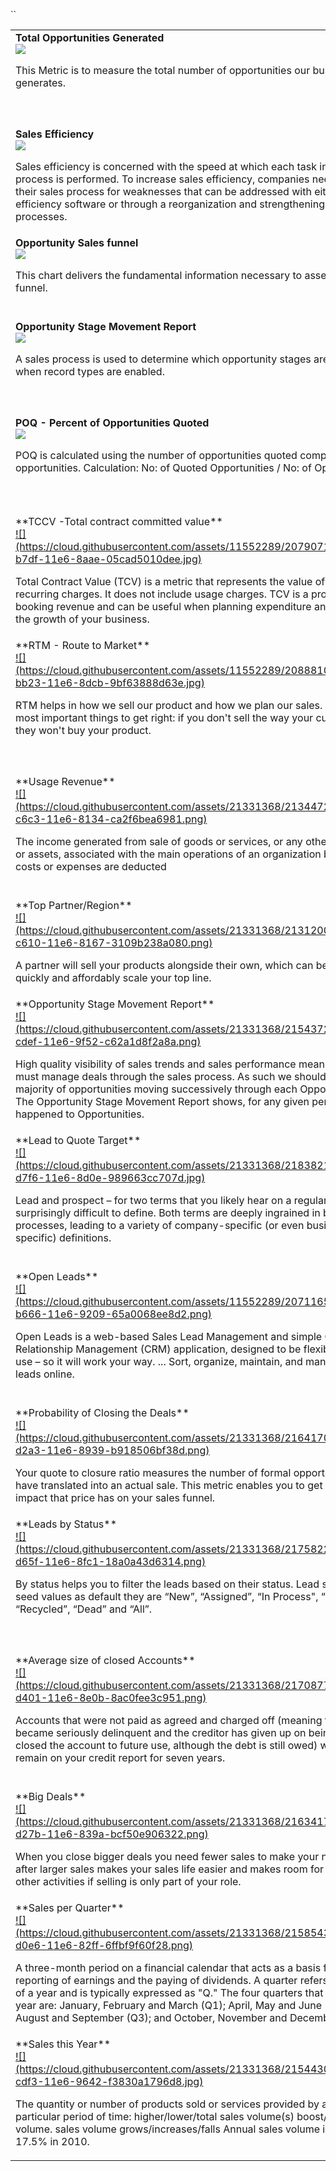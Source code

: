 ``<table>
		<tbody>
				<tr valign="top">
						<td width="33%">**Total Opportunities Generated**<br>
								<a href="https://github.com/intelligaia/catalog-KPIs/issues/1">![](https://cloud.githubusercontent.com/assets/11552289/20712550/7d018106-b66a-11e6-9674-3f3c9bd43373.png)</a>
					  		<p>This Metric is to measure the total number of opportunities our business generates.</p>
						</td>
						<td width="33%">**Sales Ratio**<br>
								<a href="https://github.com/intelligaia/catalog-KPIs/issues/2">![](https://cloud.githubusercontent.com/assets/11552289/20713540/b02ad114-b66e-11e6-906b-3f3ab1604959.png)</a>
					  		<p>Price–sales ratio, P/S ratio, or PSR, is a valuation metric for stocks. It is calculated by dividing the company's market cap by the revenue in the most recent year; or, equivalently, divide the per-share stock price by the per-share revenue.</p>
						</td>
						<td width="33%">**Sales Opportunities**<br>
								<a href="https://github.com/intelligaia/catalog-KPIs/issues/3">![](https://cloud.githubusercontent.com/assets/11552289/20712077/a3f37992-b668-11e6-9bde-b0f0e7123856.png)</a>
					  		<p>A sales opportunity is a contact or an account which has been qualified. This person has entered into your sales cycle and is committed to working with you. You have already contacted, called or met him and know their needs or requirements.</p>
						</td>
				</tr>
				<tr valign="top">
						<td width="33%">**Sales Efficiency**<br>
								<a href="https://github.com/intelligaia/catalog-KPIs/issues/4">![](https://cloud.githubusercontent.com/assets/11552289/20714796/2f9d36ea-b673-11e6-9795-5a6ddd7c24b9.png)</a>
					  		<p>Sales efficiency is concerned with the speed at which each task in the sales process is performed. To increase sales efficiency, companies need to examine their sales process for weaknesses that can be addressed with either sales efficiency software or through a reorganization and strengthening of existing processes.</p>
						</td>
						<td width="33%">**Closed Won Opportunities**<br>
								<a href="https://github.com/intelligaia/catalog-KPIs/issues/5">![](https://cloud.githubusercontent.com/assets/11552289/20714304/977bb3f6-b671-11e6-9953-b0b3ca3ff934.jpg)</a>
					  		<p>The Closed Won Opportunities by Month chart is the most basic graph and the most essential. But the trick here – as with many of the charts – is to create the chart as a stacked bar chart and the underlying report as a Matrix report.</p>
						</td>
						<td width="33%">**Opportunities by Stage**<br>
								<a href="https://github.com/intelligaia/catalog-KPIs/issues/6">![](https://cloud.githubusercontent.com/assets/11552289/20711987/5295c06e-b668-11e6-8ea7-0a5721c00a2c.png)</a>
					  		<p>Stacking the chart by Stage gives high-quality visibility of the overall health of the application.</p>
						</td>
				</tr>
				<tr valign="top">
						<td width="33%">**Opportunity Sales funnel**<br>
								<a href="https://github.com/intelligaia/catalog-KPIs/issues/7">![](https://cloud.githubusercontent.com/assets/21331368/20885447/d326b942-bb16-11e6-98fa-40f98f1f3b2e.jpg)</a>
					  		<p>This chart delivers the fundamental information necessary to assess the sales funnel.</p>
						</td>
						 <td width="33%">**Open Opportunities by Created Date**<br>
								<a href="https://github.com/intelligaia/catalog-KPIs/issues/8">![](https://cloud.githubusercontent.com/assets/11552289/20711784/6808ef76-b667-11e6-80a6-f17ad6a0633d.png)</a>
					  		<p>A sales process is used to determine which opportunity stages are selectable when record types are enabled. A sales process is not required if record types are not enabled. See Record Types for more information.</p>
						</td>
						<td width="33%">**Future Sales Performance**<br>
								<a href="https://github.com/intelligaia/catalog-KPIs/issues/9">![](https://cloud.githubusercontent.com/assets/21331368/20885225/aa1b7dd6-bb15-11e6-9d86-d7fdb361d391.png)</a>
					  		<p>Future Sales Performance is an important factor to keep in consideration for any Business and to know this in advance we might need to keep in mind the size and quality of sales pipeline.</p>
						</td>
				</tr>
                <tr valign="top">
						<td width="33%">**Opportunity Stage Movement Report**<br>
								<a href="https://github.com/intelligaia/catalog-KPIs/issues/10">![](https://cloud.githubusercontent.com/assets/11552289/20708822/c2c5c854-b657-11e6-843c-0b27321b55a3.png)</a>
					  		<p>A sales process is used to determine which opportunity stages are selectable when record types are enabled.</p>
						</td>
						 <td width="33%">**Opportunity Conversion Ratio**<br>
								<a href="https://github.com/intelligaia/catalog-KPIs/issues/11">![](https://cloud.githubusercontent.com/assets/11552289/20708894/21f3966c-b658-11e6-85b2-dfcc0660c8f2.png)</a>
					  		<p>A conversion is any action that you define. It could be a purchase, an old fashioned phone call, contact form submission, newsletter signup, social share, a specified length of time a visitor spends on a web page, playing a video, a download, etc.</p>
						</td>
						<td width="33%">**Top Five Leads and Prospects by Open Opportunities**<br>
								<a href="https://github.com/intelligaia/catalog-KPIs/issues/12">![](https://cloud.githubusercontent.com/assets/21331368/20885043/b4b51f78-bb14-11e6-8a30-be8acc1ea620.png)</a>
					  		<p>The Top Lead and Prospects matrix lists those Accounts with the highest value of Open Opportunities. It’s a significant help to managers in prioritizing their time.</p>
						</td>
				</tr>
                <tr valign="top">
						<td width="33%">**POQ - Percent of Opportunities Quoted**<br>
								<a href="https://github.com/intelligaia/catalog-KPIs/issues/13">![](https://cloud.githubusercontent.com/assets/21331368/20884691/c4c1f244-bb12-11e6-82e2-e07313954fcf.png)</a>
					  		<p>POQ is calculated using the number of opportunities quoted compared to total opportunities.
Calculation:
No: of Quoted Opportunities / No: of Opportunities</p>
						</td>
						 <td width="33%">**Opportunity PipeLine**<br>
								<a href="https://github.com/intelligaia/catalog-KPIs/issues/14">![](https://cloud.githubusercontent.com/assets/11552289/20711853/af1e893e-b667-11e6-80d5-15286da01174.png)</a>
					  		<p>The sales pipeline is a systematic and visual approach to selling a product or service.
</p>
						</td>
						<td width="33%">**Open Opportunities**<br>
								<a href="https://github.com/intelligaia/catalog-KPIs/issues/15">![](https://cloud.githubusercontent.com/assets/11552289/20712097/b84370be-b668-11e6-9d1c-74340b80ab65.png)</a>
					  		<p>Total Value is the sum of all opportunities (excluding milestone percentages). This shows your pipeline’s maximum income.</p>
						</td>
				</tr>
                <tr valign="top">
						<td width="33%">**TCCV -Total contract committed value**<br>
								<a href="https://github.com/intelligaia/catalog-KPIs/issues/16">![](https://cloud.githubusercontent.com/assets/11552289/20790710/99bf181e-b7df-11e6-8aae-05cad5010dee.jpg)</a>
					  		<p>Total Contract Value (TCV) is a metric that represents the value of one-time and recurring charges. It does not include usage charges. TCV is a projection of your booking revenue and can be useful when planning expenditure and managing the growth of your business.</p>
						</td>
						 <td width="33%">**A-TCCV - Annual Total contract committed value**<br>
								<a href="https://github.com/intelligaia/catalog-KPIs/issues/17">![](https://cloud.githubusercontent.com/assets/11552289/20792303/104fd0a2-b7e7-11e6-9ea8-710ea7206b71.png)</a>
					  		<p>Another important annualized metric to keep track of is the Annual Contract Value, or ACV.
This is an annualized metric to keep track of is the Annual Contract Value, or ACV. ACV measures the value of the contract over a 12-month period.</p>
						</td>
						<td width="33%">**Recurring Revenue**<br>
								<a href="https://github.com/intelligaia/catalog-KPIs/issues/18">![](https://cloud.githubusercontent.com/assets/11552289/20793250/259a9302-b7ec-11e6-9a2e-b912aa13f6f4.png)</a>
					  		<p>Recurring revenue is the portion of a company's revenue that is highly likely to continue in the future. This is revenue that is predictable, stable and can be counted on in the future with a high degree of certainty.</p>
						</td>
				</tr>
                <tr valign="top">
						<td width="33%">**RTM - Route to Market**<br>
								<a href="https://github.com/intelligaia/catalog-KPIs/issues/19">![](https://cloud.githubusercontent.com/assets/11552289/20888102/6b42b148-bb23-11e6-8dcb-9bf63888d63e.jpg)</a>
					  		<p>RTM helps in how we sell our product and how we plan our sales. It's one of the most important things to get right: if you don't sell the way your customers want, they won't buy your product.</p>
						</td>
						 <td width="33%">**Recognized Revenue**<br>
								<a href="https://github.com/intelligaia/catalog-KPIs/issues/20">![](https://cloud.githubusercontent.com/assets/21331368/21350395/1b39043e-c6dd-11e6-8661-049d94cdb3d8.jpg)</a>
					  		<p>Revenue recognition is an accounting principle under generally accepted accounting principles (GAAP) that determines the specific conditions under which revenue is recognized or accounted for. Generally, revenue is recognized only when a specific critical event has occurred and the amount of revenue is measurable.</p>
						</td>
						<td width="33%">**Deferred Revenue**<br>
								<a href="https://github.com/intelligaia/catalog-KPIs/issues/21">![](https://cloud.githubusercontent.com/assets/21331368/21345778/7f48eaf4-c6c7-11e6-911f-59561d93ffd4.jpg)</a>
					  		<p>Deferred revenue is not yet revenue. It is an amount that was received by a company in advance of earning it. The amount unearned (and therefore deferred) as of the date of the financial statements should be reported as a liability. The title of the liability account might be Unearned Revenues or Deferred Revenues.</p>
						</td>
				</tr>
                <tr valign="top">
						<td width="33%">**Usage Revenue**<br>
								<a href="https://github.com/intelligaia/catalog-KPIs/issues/22">![](https://cloud.githubusercontent.com/assets/21331368/21344721/27361ebc-c6c3-11e6-8134-ca2f6bea6981.png)</a>
					  		<p>The income generated from sale of goods or services, or any other use of capital or assets, associated with the main operations of an organization before any costs or expenses are deducted</p>
						</td>
						 <td width="33%">**Unbilled Revenue**<br>
								<a href="https://github.com/intelligaia/catalog-KPIs/issues/23">![](https://cloud.githubusercontent.com/assets/21331368/21307379/4035b062-c5fb-11e6-8584-132e4e41b6d3.jpg)</a>
					  		<p>The Unbilled Revenue Accrual process enables you to create accounting entries to accrue revenue for uninvoiced activity. Use this process, for example, to send revenue activity to the general ledger weekly when invoices are created monthly.</p>
						</td>
						<td width="33%">**Churn**<br>
								<a href="https://github.com/intelligaia/catalog-KPIs/issues/24">![](https://cloud.githubusercontent.com/assets/11552289/21138390/e3ac67b0-c153-11e6-9ab6-362369fbaa77.png)</a>
					  		<p>The churn rate, also known as the rate of attrition, is the percentage of subscribers to a service who discontinue their subscriptions to that service within a given time period. For a company to expand its clientele, its growth rate, as measured by the number of new customers, must exceed its churn rate.</p>
						</td>
				</tr>
                <tr valign="top">
						<td width="33%">**Top Partner/Region**<br>
								<a href="https://github.com/intelligaia/catalog-KPIs/issues/25">![](https://cloud.githubusercontent.com/assets/21331368/21312008/14952b12-c610-11e6-8167-3109b238a080.png)</a>
					  		<p>A partner will sell your products alongside their own, which can be a great way to quickly and affordably scale your top line.</p>
						</td>
						 <td width="33%">**Grouping in the chart and legends**<br>
								<a href="https://github.com/intelligaia/catalog-KPIs/issues/26">![](https://cloud.githubusercontent.com/assets/11552289/21347126/5bf29554-c6cd-11e6-97cc-710c14af0aec.png)</a>
					  		<p></p>
						</td>
						<td width="33%">**Opportunities by Close date and Opportunity Stage**<br>
								<a href="https://github.com/intelligaia/catalog-KPIs/issues/27">![](https://cloud.githubusercontent.com/assets/11552289/20711987/5295c06e-b668-11e6-8ea7-0a5721c00a2c.png)</a>
					  		<p>Stacking the chart by Stage gives high-quality visibility of the overall health of the application.</p>
						</td>
				</tr>
                <tr valign="top">
						<td width="33%">**Opportunity Stage Movement Report**<br>
								<a href="https://github.com/intelligaia/catalog-KPIs/issues/28">![](https://cloud.githubusercontent.com/assets/21331368/21543726/08c85782-cdef-11e6-9f52-c62a1d8f2a8a.png)</a>
					  		<p>High quality visibility of sales trends and sales performance means sales people must manage deals through the sales process. As such we should see the majority of opportunities moving successively through each Opportunity Stage. The Opportunity Stage Movement Report shows, for any given period, what has happened to Opportunities.</p>
						</td>
						 <td width="33%">**Total Leads generated**<br>
								<a href="https://github.com/intelligaia/catalog-KPIs/issues/29">![](https://cloud.githubusercontent.com/assets/21331368/21804055/03db9e42-d753-11e6-923d-e99c3aa508cc.jpg)</a>
					  		<p>Lead generation describes the marketing process of stimulating and capturing interest in a product or service for the purpose of developing sales pipeline.</p>
						</td>
						<td width="33%">**Lead Response Time by Month**<br>
								<a href="https://github.com/intelligaia/catalog-KPIs/issues/30">![](https://cloud.githubusercontent.com/assets/21331368/21584986/ce1968c4-d0dc-11e6-8f53-c00e93093145.gif)</a>
					  		<p>The sales metric Lead Response Time is the average time it takes for a sales rep to follow-up with a lead after self-identifying as a lead (submitting a form, downloading an ebook, etc.). This is more meaningful if you calculate the average time it takes to follow-up on a lead segmented by lead source since the warmer a lead is the more important it is to follow-up quickly.</p>
						</td>
				</tr>
                <tr valign="top">
						<td width="33%">**Lead to Quote Target**<br>
								<a href="https://github.com/intelligaia/catalog-KPIs/issues/31">![](https://cloud.githubusercontent.com/assets/21331368/21838213/bf6ac608-d7f6-11e6-8d0e-989663cc707d.jpg)</a>
					  		<p>Lead and prospect – for two terms that you likely hear on a regular basis, they’re surprisingly difficult to define. Both terms are deeply ingrained in business processes, leading to a variety of company-specific (or even business-unit-specific) definitions.</p>
						</td>
						 <td width="33%">**Leads Conversion Rate**<br>
								<a href="https://github.com/intelligaia/catalog-KPIs/issues/32">![](https://cloud.githubusercontent.com/assets/21331368/21802370/78dec262-d74b-11e6-9b07-0f568bb576e7.png)</a>
					  		<p>A conversion is any action that you define. It could be a purchase, an old fashioned phone call, contact form submission, newsletter signup, social share, a specified length of time a visitor spends on a web page, playing a video, a download, etc.</p>
						</td>
						<td width="33%">**Conversion per Quarter**<br>
								<a href="https://github.com/intelligaia/catalog-KPIs/issues/33">![](https://cloud.githubusercontent.com/assets/21331368/21802096/700a8b54-d74a-11e6-8768-db3e2fcea25c.png)</a>
					  		<p>A conversion is any action that you define. It could be a purchase, an old fashioned phone call, contact form submission, newsletter signup, social share, a specified length of time a visitor spends on a web page, playing a video, a download, etc. Number of conversions done in a single quarter are called Conversion per Quarter.</p>
						</td>
				</tr>
                <tr valign="top">
						<td width="33%">**Open Leads**<br>
								<a href="https://github.com/intelligaia/catalog-KPIs/issues/34">![](https://cloud.githubusercontent.com/assets/11552289/20711651/c6853362-b666-11e6-9209-65a0068ee8d2.png)</a>
					  		<p>Open Leads is a web-based Sales Lead Management and simple Customer Relationship Management (CRM) application, designed to be flexible, yet easy to use – so it will work your way. ... Sort, organize, maintain, and manage your sales leads online.</p>
						</td>
						 <td width="33%">**Shared Deals - Number/ Percentage**<br>
								<a href="https://github.com/intelligaia/catalog-KPIs/issues/35">![](https://cloud.githubusercontent.com/assets/21331368/21801164/8dbdb58a-d746-11e6-89af-ece8df5f1052.png)</a>
					  		<p>Sharing enables record-level access control for all custom objects, as well as many standard objects (such as Account, Contact, Opportunity and Case). Administrators first set an object’s organization-wide default sharing access level, and then grant additional access based on record ownership, the role hierarchy, sharing rules, and manual sharing.</p>
						</td>
						<td width="33%">**Closed Leads (W.I.P.)**<br>
								<a href="https://github.com/intelligaia/catalog-KPIs/issues/36">![](https://cloud.githubusercontent.com/assets/11552289/20714304/977bb3f6-b671-11e6-9953-b0b3ca3ff934.jpg)</a>
					  		<p>In Nutshell, you can close a lead with three statuses: won, lost, or cancelled. Canceling may mean that your team canceled the lead due to requirements that were not met, as opposed to the Company or Person backing out (Losing a lead).</p>
						</td>
				</tr>
                <tr valign="top">
						<td width="33%">**Probability of Closing the Deals**<br>
								<a href="https://github.com/intelligaia/catalog-KPIs/issues/37">![](https://cloud.githubusercontent.com/assets/21331368/21641708/9e1f1542-d2a3-11e6-8939-b918506bf38d.png)</a>
					  		<p>Your quote to closure ratio measures the number of formal opportunity given that have translated into an actual sale. This metric enables you to get a feel for the impact that price has on your sales funnel.</p>
						</td>
						 <td width="33%">**Revenue/ Benefit or wins by type**<br>
								<a href="https://github.com/intelligaia/catalog-KPIs/issues/38">![](https://cloud.githubusercontent.com/assets/21331368/21837561/e54f9cd0-d7f2-11e6-92b2-e9a0ac9c5372.png)</a>
					  		<p>Most of the time you have open - i.e. still in progress. Closed - can be either closed won, or closed lost (so disqualified etc). Then closed won are just your deals that have been set as won (according to the stage set in the opp).</p>
						</td>
						<td width="33%">**Type of product benefits from closed Leads**<br>
								<a href="https://github.com/intelligaia/catalog-KPIs/issues/39">![](https://cloud.githubusercontent.com/assets/11552289/20714304/977bb3f6-b671-11e6-9953-b0b3ca3ff934.jpg)</a>
					  		<p>In Nutshell, you can close a lead with three statuses: won, lost, or cancelled. Canceling may mean that your team canceled the lead due to requirements that were not met, as opposed to the Company or Person backing out (Losing a lead).</p>
						</td>
				</tr>
                <tr valign="top">
						<td width="33%">**Leads by Status**<br>
								<a href="https://github.com/intelligaia/catalog-KPIs/issues/40">![](https://cloud.githubusercontent.com/assets/21331368/21758229/93e1bbf6-d65f-11e6-8fc1-18a0a43d6314.png)</a>
					  		<p>By status helps you to filter the leads based on their status. Lead status has the seed values as default they are “New”, “Assigned”, “In Process", “Converted”, “Recycled”, “Dead” and “All”.</p>
						</td>
						 <td width="33%">**Accounts by Country**<br>
								<a href="https://github.com/intelligaia/catalog-KPIs/issues/41">![](https://cloud.githubusercontent.com/assets/21331368/21806781/5b89bfb2-d761-11e6-8f1a-67331a0c9fef.png)</a>
					  		<p>A sales territory is the customer group or geographical area for which an individual salesperson or a sales team holds responsibility. Territories can be defined on the basis of geography, sales potential, history, or a combination of factors. Companies strive to balance their territories because this can reduce costs and increase sales.</p>
						</td>
						<td width="33%">**Accounts by Type**<br>
								<a href="https://github.com/intelligaia/catalog-KPIs/issues/42">![](https://cloud.githubusercontent.com/assets/21331368/21709246/97fc87d6-d405-11e6-8922-76d2976be259.png)</a>
					  		<p>Common examples of asset accounts are cash on hand, cash in bank, real estate, inventory, prepaid expenses, goodwill, and accounts receivable. Liability accounts represent the different types of economic obligations of an entity, such as accounts payable, bank loans, bonds payable, and accrued expenses.</p>
						</td>
				</tr>
                <tr valign="top">
						<td width="33%">**Average size of closed Accounts**<br>
								<a href="https://github.com/intelligaia/catalog-KPIs/issues/43">![](https://cloud.githubusercontent.com/assets/21331368/21708777/bf199bc8-d401-11e6-8e0b-8ac0fee3c951.png)</a>
					  		<p>Accounts that were not paid as agreed and charged off (meaning the debt became seriously delinquent and the creditor has given up on being paid and has closed the account to future use, although the debt is still owed) will generally remain on your credit report for seven years.</p>
						</td>
						 <td width="33%">**Accounts by Status**<br>
								<a href="https://github.com/intelligaia/catalog-KPIs/issues/44">![](https://cloud.githubusercontent.com/assets/21331368/21637123/8c682a36-d28b-11e6-8f13-26ba71b79dfc.png)</a>
					  		<p>The status of accounts section details whether account payments are or have been made in full and on time. Lenders may view this section to assess credit risk and determine interest rates on new credit applications.</p>
						</td>
						<td width="33%">**Average Value of Quote or Deal**<br>
								<a href="https://github.com/intelligaia/catalog-KPIs/issues/45">![](https://cloud.githubusercontent.com/assets/21331368/21601195/442c2292-d1ad-11e6-9229-936615170e5f.png)</a>
					  		<p>The sales metric Average Deal Value is the average dollar amount spent (in an individual transaction) on your product or service. You could either calculate it based on the value of the overall contract, annual value, monthly value, weekly value or daily value depending on your business model and the length of the average contract.</p>
						</td>
				</tr>
                <tr valign="top">
						<td width="33%">**Big Deals**<br>
								<a href="https://github.com/intelligaia/catalog-KPIs/issues/46">![](https://cloud.githubusercontent.com/assets/21331368/21634178/3266531a-d27b-11e6-839a-bcf50e906322.png)</a>
					  		<p>When you close bigger deals you need fewer sales to make your numbers.Going after larger sales makes your sales life easier and makes room for more selling or other activities if selling is only part of your role.</p>
						</td>
						 <td width="33%">**Deals/Quotes by Status**<br>
								<a href="https://github.com/intelligaia/catalog-KPIs/issues/47">![](https://cloud.githubusercontent.com/assets/21331368/21586990/06689ed2-d0fd-11e6-97f1-5b0140e0ef50.png)</a>
					  		<p>Deal/Quote Status is a great way to track the health of the deals in your PipelineDeals account.</p>
						</td>
						<td width="33%">**Average purchase value**<br>
								<a href="https://github.com/intelligaia/catalog-KPIs/issues/48">![](https://cloud.githubusercontent.com/assets/21331368/21585580/25e1ae0c-d0e9-11e6-938d-33a7ee36049e.png)</a>
					  		<p>The Average Purchase Value KPI measures the average value of each purchase made by your customers and will often compare that to the average number of units per transaction.</p>
						</td>
				</tr>
                <tr valign="top">
						<td width="33%">**Sales per Quarter**<br>
								<a href="https://github.com/intelligaia/catalog-KPIs/issues/49">![](https://cloud.githubusercontent.com/assets/21331368/21585438/1b82f360-d0e6-11e6-82ff-6ffbf9f60f28.png)</a>
					  		<p>A three-month period on a financial calendar that acts as a basis for the reporting of earnings and the paying of dividends. A quarter refers to one-fourth of a year and is typically expressed as "Q." The four quarters that make up the year are: January, February and March (Q1); April, May and June (Q2); July, August and September (Q3); and October, November and December (Q4).</p>
						</td>
						 <td width="33%">**Sales this Month**<br>
								<a href="https://github.com/intelligaia/catalog-KPIs/issues/50">![](https://cloud.githubusercontent.com/assets/21331368/21584986/ce1968c4-d0dc-11e6-8f53-c00e93093145.gif)</a>
					  		<p>A report made every month showing the number of items sold or the amount of money a company has received for selling stock.</p>
						</td>
						<td width="33%">**Sales this Quarter**<br>
								<a href="https://github.com/intelligaia/catalog-KPIs/issues/51">![](https://cloud.githubusercontent.com/assets/21331368/21544745/d8f535f8-cdf7-11e6-9e1f-c6f8441768df.jpg)</a>
					  		<p>'Quarter - Q1, Q2, Q3, Q4' ... A quarter refers to one-fourth of a year and is typically expressed as "Q." The four quarters that make up the year are: January, February and March (Q1); April, May and June (Q2); July, August and September (Q3); and October, November and December (Q4)</p>
						</td>
				</tr>
                <tr valign="top">
						<td width="33%">**Sales this Year**<br>
								<a href="https://github.com/intelligaia/catalog-KPIs/issues/52">![](https://cloud.githubusercontent.com/assets/21331368/21544303/d1ff5084-cdf3-11e6-9642-f3830a1796d8.jpg)</a>
					  		<p>The quantity or number of products sold or services provided by a company in a particular period of time: higher/lower/total sales volume(s) boost/increase sales volume. sales volume grows/increases/falls Annual sales volume increased 17.5% in 2010.</p>
						</td>
						 <td width="33%">**Quote Conversion**<br>
								<a href="https://github.com/intelligaia/catalog-KPIs/issues/53">![](https://cloud.githubusercontent.com/assets/21331368/21633214/32c20e06-d273-11e6-9970-9df1d6358651.jpg)</a>
					  		<p>Measures the number of formal quotes sent out by your sales team compared to the number of deals closed.</p>
						</td>
						<td width="33%">**Quote to Close**<br>
								<a href="https://github.com/intelligaia/catalog-KPIs/issues/54">![](https://cloud.githubusercontent.com/assets/21331368/21641379/711330e4-d2a1-11e6-94a6-c983b19410b2.png)</a>
					  		<p>Your quote to closure ratio measures the number of formal opportunity given that have translated into an actual sale. This metric enables you to get a feel for the impact that price has on your sales funnel.</p>
						</td>
				</tr>
		</tbody>
</table>
